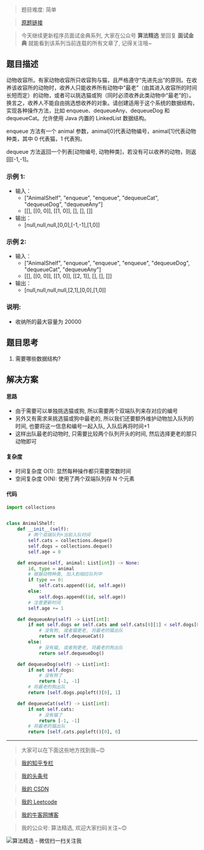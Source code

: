 > 题目难度: 简单

> [原题链接](https://leetcode-cn.com/problems/animal-shelter-lcci/)

> 今天继续更新程序员面试金典系列, 大家在公众号 **算法精选** 里回复 **面试金典** 就能看到该系列当前连载的所有文章了, 记得关注哦~

## 题目描述

动物收容所。有家动物收容所只收容狗与猫，且严格遵守“先进先出”的原则。在收养该收容所的动物时，收养人只能收养所有动物中“最老”（由其进入收容所的时间长短而定）的动物，或者可以挑选猫或狗（同时必须收养此类动物中“最老”的）。换言之，收养人不能自由挑选想收养的对象。请创建适用于这个系统的数据结构，实现各种操作方法，比如 enqueue、dequeueAny、dequeueDog 和 dequeueCat。允许使用 Java 内置的 LinkedList 数据结构。

enqueue 方法有一个 animal 参数，animal[0]代表动物编号，animal[1]代表动物种类，其中 0 代表猫，1 代表狗。

dequeue 方法返回一个列表[动物编号, 动物种类]，若没有可以收养的动物，则返回[-1,-1]。

### 示例 1:

- 输入：
  - ["AnimalShelf", "enqueue", "enqueue", "dequeueCat", "dequeueDog", "dequeueAny"]
  - [[], [[0, 0]], [[1, 0]], [], [], []]
- 输出：
  - [null,null,null,[0,0],[-1,-1],[1,0]]

### 示例 2:

- 输入：
  - ["AnimalShelf", "enqueue", "enqueue", "enqueue", "dequeueDog", "dequeueCat", "dequeueAny"]
  - [[], [[0, 0]], [[1, 0]], [[2, 1]], [], [], []]
- 输出：
  - [null,null,null,null,[2,1],[0,0],[1,0]]

### 说明:

- 收纳所的最大容量为 20000

## 题目思考

1. 需要哪些数据结构?

## 解决方案

#### 思路

- 由于需要可以单独挑选猫或狗, 所以需要两个双端队列来存对应的编号
- 另外又有需求来挑选猫或狗中最老的, 所以我们还要额外维护动物加入队列的时间, 也要将这一信息和编号一起入队, 入队后再将时间+1
- 这样出队最老的动物时, 只需要比较两个队列开头的时间, 然后选择更老的那只动物即可

#### 复杂度

- 时间复杂度 O(1): 显然每种操作都只需要常数时间
- 空间复杂度 O(N): 使用了两个双端队列存 N 个元素

#### 代码

```python
import collections


class AnimalShelf:
    def __init__(self):
        # 两个双端队列+当前入队时间
        self.cats = collections.deque()
        self.dogs = collections.deque()
        self.age = 0

    def enqueue(self, animal: List[int]) -> None:
        id, type = animal
        # 根据动物种类, 加入到相应队列中
        if type == 0:
            self.cats.append((id, self.age))
        else:
            self.dogs.append((id, self.age))
        # 注意更新时间
        self.age += 1

    def dequeueAny(self) -> List[int]:
        if not self.dogs or self.cats and self.cats[0][1] < self.dogs[0][1]:
            # 没有狗, 或者猫更老, 将最老的猫出队
            return self.dequeueCat()
        else:
            # 没有猫, 或者狗更老, 将最老的狗出队
            return self.dequeueDog()

    def dequeueDog(self) -> List[int]:
        if not self.dogs:
            # 没有狗了
            return [-1, -1]
        # 将最老的狗出队
        return [self.dogs.popleft()[0], 1]

    def dequeueCat(self) -> List[int]:
        if not self.cats:
            # 没有猫了
            return [-1, -1]
        # 将最老的猫出队
        return [self.cats.popleft()[0], 0]
```

---

> 大家可以在下面这些地方找到我~😊

> [我的知乎专栏](https://zhuanlan.zhihu.com/c_1242508721932464128)

> [我的头条号](https://www.toutiao.com/c/user/1090304683804520/#mid=1671643017345028)

> [我的 CSDN](https://me.csdn.net/zjulyx1993)

> [我的 Leetcode](https://leetcode-cn.com/u/suibianfahui/)

> [我的牛客网博客](https://blog.nowcoder.net/zjulyx)

> 我的公众号: 算法精选, 欢迎大家扫码关注~😊

![算法精选 - 微信扫一扫关注我](https://mmbiz.qpic.cn/mmbiz_jpg/1KjZicMlYPMgZWmoL4eYcs6UcfmvsetDWME2YJyaCp9oT9z3U573FWENBNhyOByxYI0epew6O37hiaOhdh90QeJg/640?wx_fmt=jpeg&tp=webp&wxfrom=5&wx_lazy=1&wx_co=1)
